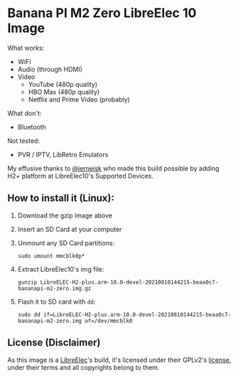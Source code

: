 # Banana PI M2 Zero LibreElec 10 Image

What works:

- WiFi
- Audio (through HDMI)
- Video
  - YouTube (480p quality)
  - HBO Max (480p quality)
  - Netflix and Prime Video (probably)

What don't:

- Bluetooth

Not tested:

- PVR / IPTV, LibRetro Emulators

My effusive thanks to [@jernejsk](https://github.com/jernejsk) who made this build possible by adding H2+ platform at LibreElec10's Supported Devices.

## How to install it (Linux):

1. Download the gzip image above
2. Insert an SD Card at your computer
3. Unmount any SD Card partitions:

    `sudo umount mmcblk0p*`
    
4. Extract LibreElec10's img file:

    `gunzip LibreELEC-H2-plus.arm-10.0-devel-20210810144215-beaa0c7-bananapi-m2-zero.img.gz`

5. Flash it to SD card with `dd`:

    `sudo dd if=LibreELEC-H2-plus.arm-10.0-devel-20210810144215-beaa0c7-bananapi-m2-zero.img of=/dev/mmcblk0`

## License (Disclaimer)

As this image is a [LibreElec](https://github.com/LibreELEC)'s build, it's licensed under their GPLv2's [license](https://github.com/LibreELEC/LibreELEC.tv/tree/master/licenses), under their terms and all copyrights belong to them.
